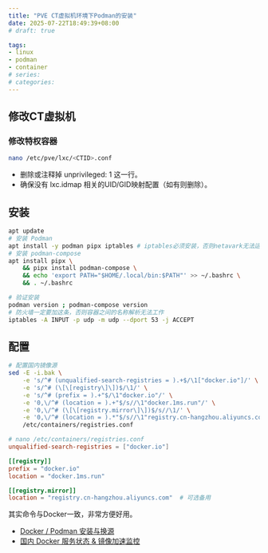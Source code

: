 ```yaml
---
title: "PVE CT虚拟机环境下Podman的安装"
date: 2025-07-22T18:49:39+08:00
# draft: true

tags:
- linux
- podman
- container
# series:
# categories:
---
```


## 修改CT虚拟机

### 修改特权容器
```bash
nano /etc/pve/lxc/<CTID>.conf
```
- 删除或注释掉 unprivileged: 1 这一行。
- 确保没有 lxc.idmap 相关的UID/GID映射配置（如有则删除）。

## 安装
```bash
apt update
# 安装 Podman
apt install -y podman pipx iptables # iptables必须安装，否则netavark无法运行
# 安装 podman-compose
apt install pipx \
    && pipx install podman-compose \
    && echo 'export PATH="$HOME/.local/bin:$PATH"' >> ~/.bashrc \
    && . ~/.bashrc

# 验证安装
podman version ; podman-compose version
# 防火墙一定要加这条，否则容器之间的名称解析无法工作
iptables -A INPUT -p udp -m udp --dport 53 -j ACCEPT
```

## 配置
```bash
# 配置国内镜像源
sed -E -i.bak \
    -e 's/^# (unqualified-search-registries = ).+$/\1["docker.io"]/' \
    -e 's/^# (\[\[registry\]\])$/\1/' \
    -e 's/^# (prefix = ).+"$/\1"docker.io"/' \
    -e '0,\/^# (location = ).+"$/s//\1"docker.1ms.run"/' \
    -e '0,\/^# (\[\[registry.mirror\]\])$/s//\1/' \
    -e '0,\/^# (location = ).*"$/s//\1"registry.cn-hangzhou.aliyuncs.com"/' \
    /etc/containers/registries.conf
```
```toml
# nano /etc/containers/registries.conf
unqualified-search-registries = ["docker.io"]

[[registry]]
prefix = "docker.io"
location = "docker.1ms.run"

[[registry.mirror]]
location = "registry.cn-hangzhou.aliyuncs.com"  # 可选备用
```
其实命令与Docker一致，非常方便好用。
- [Docker / Podman 安装与换源](https://wcbing.top/linux/containers/install/)
- [国内 Docker 服务状态 & 镜像加速监控](https://status.1panel.top/status/docker)